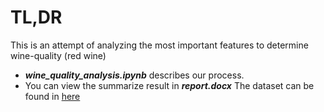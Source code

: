 # TL,DR
This is an attempt of analyzing the most important features to determine wine-quality (red wine)
* ***wine_quality_analysis.ipynb*** describes our process.
* You can view the summarize result in ***report.docx***
The dataset can be found in [here](https://www.kaggle.com/datasets/uciml/red-wine-quality-cortez-et-al-2009)
